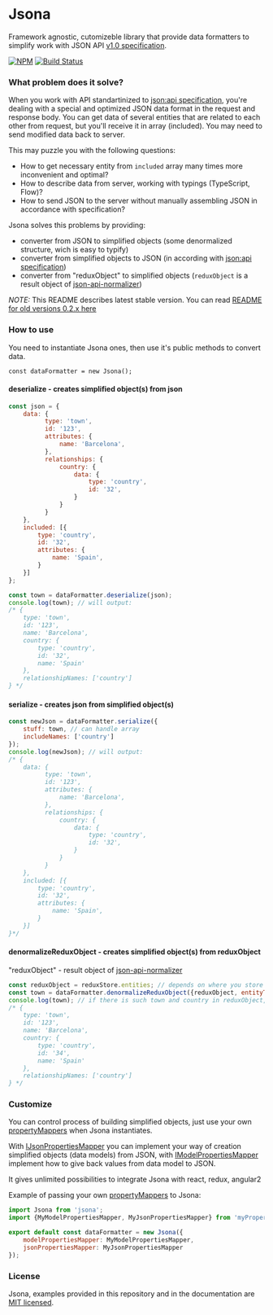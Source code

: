 # Jsona
Framework agnostic, cutomizeble library that provide data formatters to simplify work with JSON API [v1.0 specification](http://jsonapi.org/format/1.0/).

[![NPM](https://img.shields.io/npm/v/jsona.svg)](https://www.npmjs.com/package/jsona/) [![Build Status](https://travis-ci.org/olosegres/jsona.svg?branch=master)](https://travis-ci.org/olosegres/jsona)

### What problem does it solve?
When you work with API standartinized to [json:api specification](http://jsonapi.org/format/1.0/), you're dealing with a special and optimized JSON data format in the request and response body.
You can get data of several entities that are related to each other from request, but you'll receive it in array (included).
You may need to send modified data back to server.

This may puzzle you with the following questions:

* How to get necessary entity from `included` array many times more inconvenient and optimal?
* How to describe data from server, working with typings (TypeScript, Flow)?
* How to send JSON to the server without manually assembling JSON in accordance with specification?

Jsona solves this problems by providing:
* converter from JSON to simplified objects (some denormalized structure, wich is easy to typify)
* converter from simplified objects to JSON (in according with [json:api specification](http://jsonapi.org/format/1.0/))
* converter from "reduxObject" to simplified objects (`reduxObject` is a result object of [json-api-normalizer](https://github.com/yury-dymov/json-api-normalizer))

*NOTE:* This README describes latest stable version. You can read [README for old versions 0.2.x here](README_0_2.md)

### How to use

You need to instantiate Jsona ones, then use it's public methods to convert data.
```
const dataFormatter = new Jsona();
```

#### deserialize - creates simplified object(s) from json
```javascript
const json = {
    data: {
          type: 'town',
          id: '123',
          attributes: {
              name: 'Barcelona',
          },
          relationships: {
              country: {
                  data: {
                      type: 'country',
                      id: '32',
                  }
              }
          }
    },
    included: [{
        type: 'country',
        id: '32',
        attributes: {
            name: 'Spain',
        }
    }]
};

const town = dataFormatter.deserialize(json);
console.log(town); // will output:
/* {
    type: 'town',
    id: '123',
    name: 'Barcelona',
    country: {
        type: 'country',
        id: '32',
        name: 'Spain'
    },
    relationshipNames: ['country']
} */
```

#### serialize - creates json from simplified object(s)
```javascript
const newJson = dataFormatter.serialize({
    stuff: town, // can handle array
    includeNames: ['country']
});
console.log(newJson); // will output:
/* {
    data: {
          type: 'town',
          id: '123',
          attributes: {
              name: 'Barcelona',
          },
          relationships: {
              country: {
                  data: {
                      type: 'country',
                      id: '32',
                  }
              }
          }
    },
    included: [{
        type: 'country',
        id: '32',
        attributes: {
            name: 'Spain',
        }
    }]
}*/
```

#### denormalizeReduxObject - creates simplified object(s) from reduxObject
"reduxObject" - result object of [json-api-normalizer](https://github.com/yury-dymov/json-api-normalizer)

```javascript
const reduxObject = reduxStore.entities; // depends on where you store it
const town = dataFormatter.denormalizeReduxObject({reduxObject, entityType: 'town', entityIds: '123'});
console.log(town); // if there is such town and country in reduxObject, it will output:
/* {
    type: 'town',
    id: '123',
    name: 'Barcelona',
    country: {
        type: 'country',
        id: '34',
        name: 'Spain'
    },
    relationshipNames: ['country']
} */
```

### Customize
You can control process of building simplified objects, just use your own [propertyMappers](src/simplePropertyMappers.ts) when Jsona instantiates.

With [IJsonPropertiesMapper](src/JsonaTypes.ts) you can implement your way of creation simplified objects (data models) from JSON, with [IModelPropertiesMapper](src/JsonaTypes.ts) implement how to give back values from data model to JSON.

It gives unlimited possibilities to integrate Jsona with react, redux, angular2

Example of passing your own [propertyMappers](src/simplePropertyMappers.ts) to Jsona:
```javascript
import Jsona from 'jsona';
import {MyModelPropertiesMapper, MyJsonPropertiesMapper} from 'myPropertyMappers';

export default const dataFormatter = new Jsona({
    modelPropertiesMapper: MyModelPropertiesMapper,
    jsonPropertiesMapper: MyJsonPropertiesMapper
});
```

### License
Jsona, examples provided in this repository and in the documentation are [MIT licensed](./LICENSE).